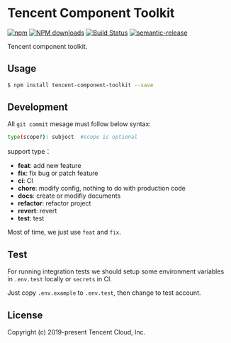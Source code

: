 # Tencent Component Toolkit

[![npm](https://img.shields.io/npm/v/tencent-component-toolkit)](http://www.npmtrends.com/tencent-component-toolkit)
[![NPM downloads](http://img.shields.io/npm/dm/tencent-component-toolkit.svg?style=flat-square)](http://www.npmtrends.com/tencent-component-toolkit)
[![Build Status](https://travis-ci.com/serverless-tencent/tencent-component-toolkit.svg?branch=master)](https://travis-ci.com/serverless-tencent/tencent-component-toolkit)
[![semantic-release](https://img.shields.io/badge/%20%20%F0%9F%93%A6%F0%9F%9A%80-semantic--release-e10079.svg)](https://github.com/semantic-release/semantic-release)

Tencent component toolkit.

## Usage

```bash
$ npm install tencent-component-toolkit --save
```

## Development

All `git commit` mesage must follow below syntax:

```bash
type(scope?): subject  #scope is optional
```

support type：

- **feat**: add new feature
- **fix**: fix bug or patch feature
- **ci**: CI
- **chore**: modify config, nothing to do with production code
- **docs**: create or modifiy documents
- **refactor**: refactor project
- **revert**: revert
- **test**: test

Most of time, we just use `feat` and `fix`.

## Test

For running integration tests we should setup some environment variables in `.env.test` locally or `secrets` in CI.

Just copy `.env.example` to `.env.test`, then change to test account.

## License

Copyright (c) 2019-present Tencent Cloud, Inc.
